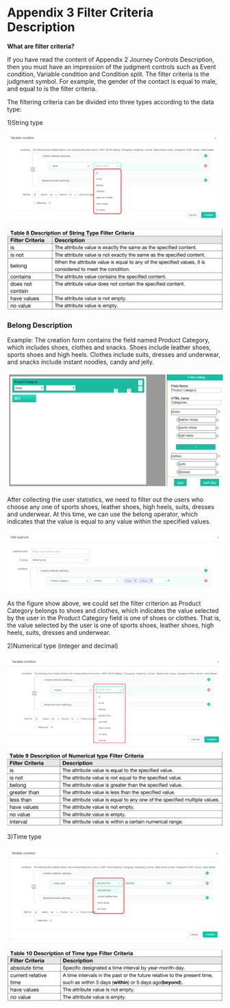 # Appendix 3 Filter Criteria Description

**What are filter criteria?**

If you have read the content of Appendix 2 Journey Controls Description, then you must have an impression of the judgment controls such as Event condition, Variable condition and Condition split. The filter criteria is the judgment symbol. For example, the gender of the contact is equal to male, and equal to is the filter criteria.

The filtering criteria can be divided into three types according to the data type: 

1\)String type

![](.gitbook/assets/image%20%28542%29.png)

![](.gitbook/assets/image%20%28541%29.png)

### Belong Description 

Example: The creation form contains the field named Product Category, which includes shoes, clothes and snacks. Shoes include leather shoes, sports shoes and high heels. Clothes include suits, dresses and underwear, and snacks include instant noodles, candy and jelly.

![](.gitbook/assets/image%20%28522%29.png)

After collecting the user statistics, we need to filter out the users who choose any one of sports shoes, leather shoes, high heels, suits, dresses and underwear. At this time, we can use the belong operator, which indicates that the value is equal to any value within the specified values.

![](.gitbook/assets/image%20%28554%29.png)

As the figure show above, we could set the filter criterion as Product Category belongs to shoes and clothes, which indicates the value selected by the user in the Product Category field is one of shoes or clothes. That is, the value selected by the user is one of sports shoes, leather shoes, high heels, suits, dresses and underwear. 

2\)Numerical type \(integer and decimal\)

![](.gitbook/assets/image%20%28506%29.png)

![](.gitbook/assets/image%20%28561%29.png)

3\)Time type

![](.gitbook/assets/image%20%28535%29.png)

![](.gitbook/assets/image%20%28497%29.png)

